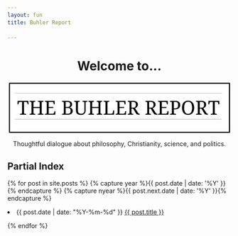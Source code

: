 ```yaml
---
layout: fun
title: Buhler Report

--- 
```


<center>

# Welcome to...

<img src="/img/TheBuhlerReport1.png" align="center">

Thoughtful dialogue about philosophy, Christianity, science, and politics. 

</center>



## Partial Index

{% for post in site.posts %}
  {% capture year %}{{ post.date | date: '%Y' }}{% endcapture %}
  {% capture nyear %}{{ post.next.date | date: '%Y' }}{% endcapture %}    
  <li><span class="time">{{ post.date | date: "%Y-%m-%d" }}</span> <a href="{{ post.url }}">{{ post.title }}</a></li>

{% endfor %}



<p>
<p>
<p>

